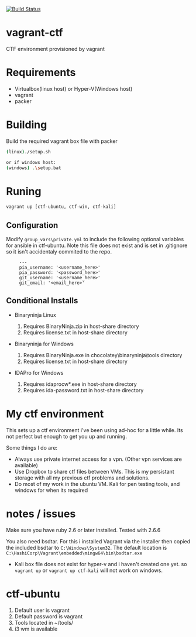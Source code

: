 [![Build Status](https://dev.azure.com/camjjack/camjjack/_apis/build/status/camjjack.vagrant-ctf?branchName=master)](https://dev.azure.com/camjjack/camjjack/_build/latest?definitionId=1&branchName=master)

# vagrant-ctf
CTF environment provisioned by vagrant

# Requirements
* Virtualbox(linux host) or Hyper-V(Windows host)
* vagrant
* packer

# Building
Build the required vagrant box file with packer

```bash
(linux)./setup.sh

or if windows host:
(windows) .\setup.bat
```

# Runing
```bash
vagrant up [ctf-ubuntu, ctf-win, ctf-kali]
```
## Configuration
Modify `group_vars\private.yml` to include the following optional variables for ansible in ctf-ubuntu. Note this file does not exist and is set in .gitignore so it isn't accidentaly commited to the repo.
         
         ---
         pia_username: '<username_here>'
         pia_password: '<password_here>'
         git_username: '<username_here>'
         git_email: '<email_here>'

## Conditional Installs

 * Binaryninja Linux
    1. Requires BinaryNinja.zip in host-share directory
    1. Requires license.txt in host-share directory

 * Binaryninja for Windows
    1. Requires BinaryNinja.exe in chocolatey\binaryninja\tools directory
    1. Requires license.txt in host-share directory

 * IDAPro for Windows
    1. Requires idaprocw*.exe in host-share directory
    1. Requires ida-password.txt in host-share directory

# My ctf environment
This sets up a ctf environment i've been using ad-hoc for a little while. Its not perfect but enough to get you up and running.

Some things I do are:
* Always use private internet access for a vpn. (Other vpn services are available)
* Use Dropbox to share ctf files between VMs. This is my persistant storage with all my previous ctf problems and solutions.
* Do most of my work in the ubuntu VM. Kali for pen testing tools, and windows for when its required

# notes / issues

Make sure you have ruby 2.6 or later installed. Tested with 2.6.6

You also need bsdtar. For this i installed Vagrant via the installer then copied the included bsdtar to `C:\Windows\System32`. The default location is `C:\HashiCorp\Vagrant\embedded\mingw64\bin\bsdtar.exe`

* Kali box file does not exist for hyper-v and i haven't created one yet. so `vagrant up` or `vagrant up ctf-kali` will not work on windows.

# ctf-ubuntu
1. Default user is vagrant
1. Default password is vagrant
1. Tools located in ~/tools/
1. i3 wm is available